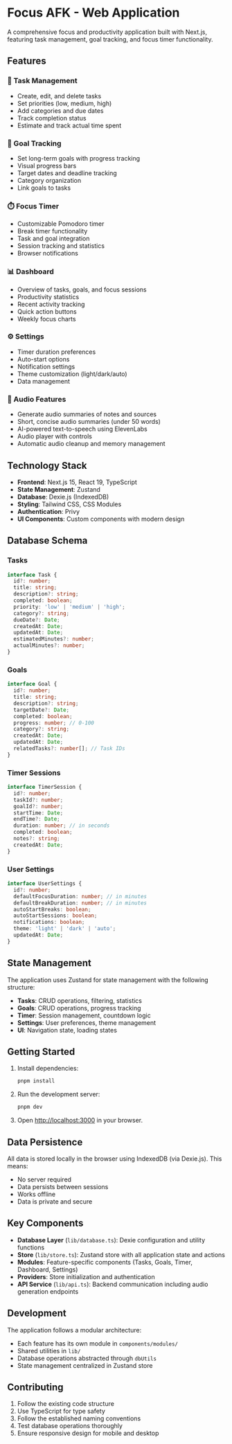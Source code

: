 # Focus AFK - Web Application

A comprehensive focus and productivity application built with Next.js, featuring task management, goal tracking, and focus timer functionality.

## Features

### 🎯 Task Management
- Create, edit, and delete tasks
- Set priorities (low, medium, high)
- Add categories and due dates
- Track completion status
- Estimate and track actual time spent

### 🎯 Goal Tracking
- Set long-term goals with progress tracking
- Visual progress bars
- Target dates and deadline tracking
- Category organization
- Link goals to tasks

### ⏱️ Focus Timer
- Customizable Pomodoro timer
- Break timer functionality
- Task and goal integration
- Session tracking and statistics
- Browser notifications

### 📊 Dashboard
- Overview of tasks, goals, and focus sessions
- Productivity statistics
- Recent activity tracking
- Quick action buttons
- Weekly focus charts

### ⚙️ Settings
- Timer duration preferences
- Auto-start options
- Notification settings
- Theme customization (light/dark/auto)
- Data management

### 🎵 Audio Features
- Generate audio summaries of notes and sources
- Short, concise audio summaries (under 50 words)
- AI-powered text-to-speech using ElevenLabs
- Audio player with controls
- Automatic audio cleanup and memory management

## Technology Stack

- **Frontend**: Next.js 15, React 19, TypeScript
- **State Management**: Zustand
- **Database**: Dexie.js (IndexedDB)
- **Styling**: Tailwind CSS, CSS Modules
- **Authentication**: Privy
- **UI Components**: Custom components with modern design

## Database Schema

### Tasks
```typescript
interface Task {
  id?: number;
  title: string;
  description?: string;
  completed: boolean;
  priority: 'low' | 'medium' | 'high';
  category?: string;
  dueDate?: Date;
  createdAt: Date;
  updatedAt: Date;
  estimatedMinutes?: number;
  actualMinutes?: number;
}
```

### Goals
```typescript
interface Goal {
  id?: number;
  title: string;
  description?: string;
  targetDate?: Date;
  completed: boolean;
  progress: number; // 0-100
  category?: string;
  createdAt: Date;
  updatedAt: Date;
  relatedTasks?: number[]; // Task IDs
}
```

### Timer Sessions
```typescript
interface TimerSession {
  id?: number;
  taskId?: number;
  goalId?: number;
  startTime: Date;
  endTime?: Date;
  duration: number; // in seconds
  completed: boolean;
  notes?: string;
  createdAt: Date;
}
```

### User Settings
```typescript
interface UserSettings {
  id?: number;
  defaultFocusDuration: number; // in minutes
  defaultBreakDuration: number; // in minutes
  autoStartBreaks: boolean;
  autoStartSessions: boolean;
  notifications: boolean;
  theme: 'light' | 'dark' | 'auto';
  updatedAt: Date;
}
```

## State Management

The application uses Zustand for state management with the following structure:

- **Tasks**: CRUD operations, filtering, statistics
- **Goals**: CRUD operations, progress tracking
- **Timer**: Session management, countdown logic
- **Settings**: User preferences, theme management
- **UI**: Navigation state, loading states

## Getting Started

1. Install dependencies:
   ```bash
   pnpm install
   ```

2. Run the development server:
   ```bash
   pnpm dev
   ```

3. Open [http://localhost:3000](http://localhost:3000) in your browser.

## Data Persistence

All data is stored locally in the browser using IndexedDB (via Dexie.js). This means:
- No server required
- Data persists between sessions
- Works offline
- Data is private and secure

## Key Components

- **Database Layer** (`lib/database.ts`): Dexie configuration and utility functions
- **Store** (`lib/store.ts`): Zustand store with all application state and actions
- **Modules**: Feature-specific components (Tasks, Goals, Timer, Dashboard, Settings)
- **Providers**: Store initialization and authentication
- **API Service** (`lib/api.ts`): Backend communication including audio generation endpoints

## Development

The application follows a modular architecture:
- Each feature has its own module in `components/modules/`
- Shared utilities in `lib/`
- Database operations abstracted through `dbUtils`
- State management centralized in Zustand store

## Contributing

1. Follow the existing code structure
2. Use TypeScript for type safety
3. Follow the established naming conventions
4. Test database operations thoroughly
5. Ensure responsive design for mobile and desktop
